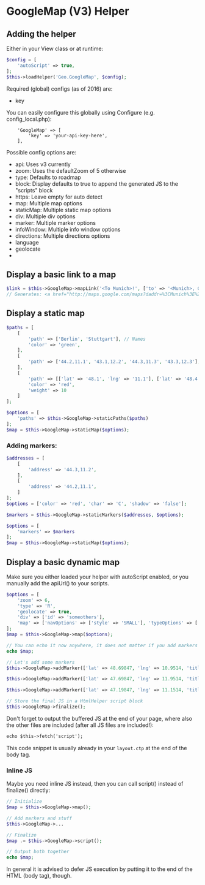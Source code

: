 # GoogleMap (V3) Helper

## Adding the helper

Either in your View class or at runtime:
```php
$config = [
	'autoScript' => true,
];
$this->loadHelper('Geo.GoogleMap', $config);
```

Required (global) configs (as of 2016) are:
- key

You can easily configure this globally using Configure (e.g. config_local.php):
```
	'GoogleMap' => [
		'key' => 'your-api-key-here',
	],
```

Possible config options are:
- api: Uses v3 currently
- zoom: Uses the defaultZoom of 5 otherwise
- type: Defaults to roadmap
- block: Display defaults to true to append the generated JS to the "scripts" block
- https: Leave empty for auto detect
- map: Multiple map options
- staticMap: Multiple static map options
- div: Multiple div options
- marker: Multiple marker options
- infoWindow: Multiple info window options
- directions: Multiple directions options
- language
- geolocate 
- 

## Display a basic link to a map
```php
$link = $this->GoogleMap->mapLink('<To Munich>!', ['to' => '<Munich>, Germany']);
// Generates: <a href="http://maps.google.com/maps?daddr=%3CMunich%3E%2C+Germany">&lt;To Munich&gt;!</a>
```

## Display a static map
```php
$paths = [
	[
		'path' => ['Berlin', 'Stuttgart'], // Names
		'color' => 'green',
	],
	[
		'path' => ['44.2,11.1', '43.1,12.2', '44.3,11.3', '43.3,12.3'], // Flat array of coordinates
	],
	[
		'path' => [['lat' => '48.1', 'lng' => '11.1'], ['lat' => '48.4', 'lng' => '11.2']], // = 'Frankfurt'
		'color' => 'red',
		'weight' => 10
	]
];

$options = [
	'paths' => $this->GoogleMap->staticPaths($paths)
];
$map = $this->GoogleMap->staticMap($options);
```

### Adding markers:
```php
$addresses = [
	[
		'address' => '44.3,11.2',
	],
	[
		'address' => '44.2,11.1',
	]
];
$options = ['color' => 'red', 'char' => 'C', 'shadow' => 'false'];

$markers = $this->GoogleMap->staticMarkers($addresses, $options);

$options = [
	'markers' => $markers
];
$map = $this->GoogleMap->staticMap($options);
```

## Display a basic dynamic map
Make sure you either loaded your helper with autoScript enabled, or you manually add the apiUrl() to your scripts.

```php
$options = [
	'zoom' => 6,
	'type' => 'R',
	'geolocate' => true,
	'div' => ['id' => 'someothers'],
	'map' => ['navOptions' => ['style' => 'SMALL'], 'typeOptions' => ['style' => 'HORIZONTAL_BAR', 'pos' => 'RIGHT_CENTER']]
];
$map = $this->GoogleMap->map($options);

// You can echo it now anywhere, it does not matter if you add markers afterwards
echo $map;

// Let's add some markers
$this->GoogleMap->addMarker(['lat' => 48.69847, 'lng' => 10.9514, 'title' => 'Marker', 'content' => 'Some Html-<b>Content</b>', 'icon' => $this->GoogleMap->iconSet('green', 'E')]);

$this->GoogleMap->addMarker(['lat' => 47.69847, 'lng' => 11.9514, 'title' => 'Marker2', 'content' => 'Some more Html-<b>Content</b>']);

$this->GoogleMap->addMarker(['lat' => 47.19847, 'lng' => 11.1514, 'title' => 'Marker3']);

// Store the final JS in a HtmlHelper script block
$this->GoogleMap->finalize();
```
Don't forget to output the buffered JS at the end of your page, where also the other files are included (after all JS files are included!):
```html
echo $this->fetch('script');
```
This code snippet is usually already in your `layout.ctp` at the end of the body tag.

### Inline JS
Maybe you need inline JS instead, then you can call script() instead of finalize() directly:
```php
// Initialize
$map = $this->GoogleMap->map();

// Add markers and stuff
$this->GoogleMap->...

// Finalize
$map .= $this->GoogleMap->script();

// Output both together
echo $map;
```

In general it is advised to defer JS execution by putting it to the end of the HTML (body tag), though.
